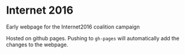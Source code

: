 # Internet 2016


Early webpage for the Internet2016 coalition campaign

Hosted on github pages. Pushing to `gh-pages` will automatically add the changes to the webpage.
